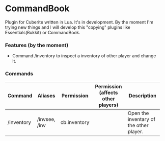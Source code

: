# CommandBook
Plugin for Cuberite written in Lua.
It's in development. By the moment I'm trying new things and I will develop this "copying" plugins like Essentials(Bukkit) or CommandBook.

### Features (by the moment)
- Command /inventory <user> to inspect a inventory of other player and change it.

### Commands

| Command | Aliases | Permission | Permission (affects other players) | Description |
| ------- | ------- | ---------- | ---------------------------------- | ----------- |
|/inventory | /invsee, /inv | cb.inventory | | Open the inventary of the other player.|
